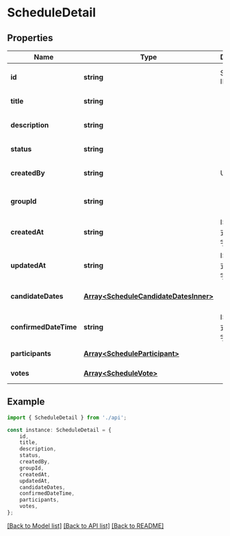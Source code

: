 # ScheduleDetail


## Properties

Name | Type | Description | Notes
------------ | ------------- | ------------- | -------------
**id** | **string** | Schedule ID | [readonly] [default to undefined]
**title** | **string** |  | [default to undefined]
**description** | **string** |  | [optional] [default to undefined]
**status** | **string** |  | [default to undefined]
**createdBy** | **string** | User ID | [readonly] [default to undefined]
**groupId** | **string** |  | [optional] [default to undefined]
**createdAt** | **string** | ISO8601形式の日時文字列 (UTC) | [default to undefined]
**updatedAt** | **string** | ISO8601形式の日時文字列 (UTC) | [default to undefined]
**candidateDates** | [**Array&lt;ScheduleCandidateDatesInner&gt;**](ScheduleCandidateDatesInner.md) |  | [optional] [default to undefined]
**confirmedDateTime** | **string** | ISO8601形式の日時文字列 (UTC) | [optional] [default to undefined]
**participants** | [**Array&lt;ScheduleParticipant&gt;**](ScheduleParticipant.md) |  | [default to undefined]
**votes** | [**Array&lt;ScheduleVote&gt;**](ScheduleVote.md) |  | [default to undefined]

## Example

```typescript
import { ScheduleDetail } from './api';

const instance: ScheduleDetail = {
    id,
    title,
    description,
    status,
    createdBy,
    groupId,
    createdAt,
    updatedAt,
    candidateDates,
    confirmedDateTime,
    participants,
    votes,
};
```

[[Back to Model list]](../README.md#documentation-for-models) [[Back to API list]](../README.md#documentation-for-api-endpoints) [[Back to README]](../README.md)
